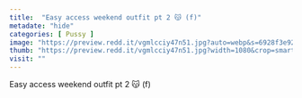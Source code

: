 ```yaml
---
title:  "Easy access weekend outfit pt 2 😽 (f)"
metadate: "hide"
categories: [ Pussy ]
image: "https://preview.redd.it/vgmlcciy47n51.jpg?auto=webp&s=6928f3e9286727ffde275570950f673555113ffb"
thumb: "https://preview.redd.it/vgmlcciy47n51.jpg?width=1080&crop=smart&auto=webp&s=0f501c3bba4697c1263b23787e4cae3bcf83eed8"
visit: ""
---
```

Easy access weekend outfit pt 2 😽 (f)
